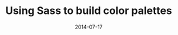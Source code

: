 ---
codepen: false
comments: false
date: 2014-07-17
external:
  host: SitePoint
  url: http://www.sitepoint.com/using-sass-build-color-palettes/
layout: none
preview: false
published: true
sassmeister: false
summary: false
title: "Using Sass to build color palettes"
---
